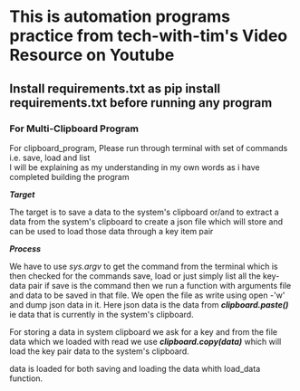 # This is automation programs practice from tech-with-tim's Video Resource on Youtube

## Install requirements.txt as pip install requirements.txt before running any program

### For Multi-Clipboard Program

For clipboard_program, Please run through terminal with set of commands i.e. save, load and list<br />
I will be explaining as my understanding in my own words as i have completed building the program

<b><i>Target</i></b>

<p>
The target is to save a data to the system's clipboard
or/and
to extract a data from the system's clipboard to create a json file which will store and can be used to load those data through a key item pair
</p>

<b><i>Process</i></b>

<p>
We have to use <i>sys.argv</i> to get the command from the terminal
which is then checked for the commands save, load or just simply list all the key-data pair
if save is the command then we run a function with arguments file and data to be saved in that file.
We open the file as write using open -'w' and dump json data in it.
Here json data is the data from <i><b>clipboard.paste()</b></i> ie data that is currently in the system's clipboard.

For storing a data in system clipboard we ask for a key and from the file data which we loaded with read we use <i><b>clipboard.copy(data)</b></i> which will load the key pair data to the system's clipboard.

data is loaded for both saving and loading the data whith load_data function.

</p>

